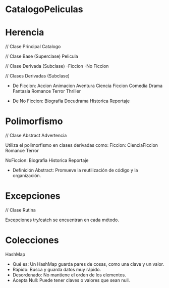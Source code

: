 # CatalogoPeliculas

# Herencia
// Clase Principal
Catalogo

// Clase Base (Superclase) 
Pelicula

// Clase Derivada (Subclase)
-Ficcion
-No Ficcion

// Clases Derivadas (Subclase)
- De Ficcion:
Accion
Animacion
Aventura
Ciencia Ficcion
Comedia
Drama
Fantasia
Romance
Terror
Thriller

- De No Ficcion: 
Biografia
Docudrama
Historica
Reportaje

# Polimorfismo
// Clase Abstract Advertencia
  
Utiliza el polimorfismo en clases derivadas como:
Ficcion:
CienciaFiccion
Romance
Terror

NoFiccion:
Biografia
Historica
Reportaje

- Definición Abstract: Promueve la reutilización de código y la organización.

# Excepciones
// Clase Rutina

Excepciones try/catch se encuentran en cada método.

# Colecciones
HashMap
- Qué es: Un HashMap guarda pares de cosas, como una clave y un valor.
- Rápido: Busca y guarda datos muy rápido.
- Desordenado: No mantiene el orden de los elementos.
- Acepta Null: Puede tener claves o valores que sean null.

